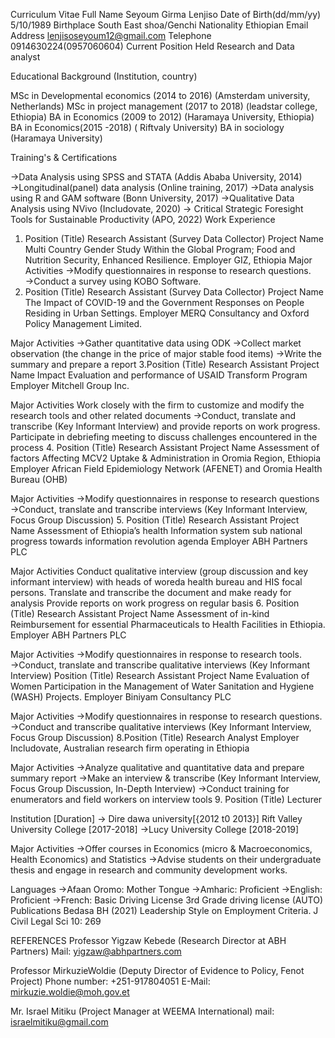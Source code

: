 Curriculum Vitae
Full Name
Seyoum Girma Lenjiso
Date of Birth(dd/mm/yy)
5/10/1989
Birthplace
South East shoa/Genchi
Nationality
Ethiopian
Email Address
lenjisoseyoum12@gmail.com
Telephone
0914630224(0957060604)
Current Position Held
Research and Data analyst

Educational
Background
(Institution, country)


MSc in Developmental economics (2014 to 2016)
(Amsterdam university, Netherlands)
MSc in project management (2017 to 2018)
               (leadstar college, Ethiopia)
BA in Economics (2009 to 2012)
                (Haramaya University, Ethiopia)
BA in Economics(2015 -2018)
    ( Riftvaly University)
BA in sociology 
    (Haramaya University)

Training's &
Certifications


→Data Analysis using SPSS and STATA (Addis Ababa University, 2014)
→Longitudinal(panel) data analysis (Online training, 2017)
→Data analysis using R and GAM software (Bonn University, 2017)
→Qualitative Data Analysis using NVivo (Includovate, 2020)
→ Critical Strategic Foresight Tools for Sustainable Productivity (APO, 2022)
 Work Experience
1. Position (Title)
Research Assistant (Survey Data Collector)
Project Name
Multi Country Gender Study Within the Global Program; Food and Nutrition Security, Enhanced Resilience.
Employer
GIZ, Ethiopia 
Major Activities
→Modify questionnaires in response to research questions.
→Conduct a survey using KOBO Software.
2. Position (Title)
Research Assistant (Survey Data Collector)
Project Name
The Impact of COVID-19 and the Government Responses on People Residing in Urban Settings.
Employer
MERQ Consultancy and Oxford Policy Management Limited.

Major Activities
→Gather quantitative data using ODK
→Collect market observation (the change in the price of major stable food items)
→Write the summary and prepare a report
3.Position (Title)
Research Assistant 
Project Name
Impact Evaluation and performance of USAID Transform Program
Employer
Mitchell Group Inc.

Major Activities
Work closely with the firm to customize and modify the research tools and other related documents
→Conduct, translate and transcribe (Key Informant Interview) and provide reports on work progress. 
Participate in debriefing meeting to discuss challenges encountered in the process
4. Position (Title)
Research Assistant 
Project Name
Assessment of factors Affecting MCV2 Uptake & Administration in Oromia Region, Ethiopia
Employer
African Field Epidemiology Network (AFENET) and Oromia Health Bureau (OHB)

Major Activities
→Modify questionnaires in response to research questions
→Conduct, translate and transcribe interviews (Key Informant Interview, Focus Group Discussion)
5. Position (Title)
Research Assistant 
Project Name
Assessment of Ethiopia’s health Information system sub national progress towards information revolution agenda
Employer
ABH Partners PLC 

Major Activities
Conduct qualitative interview (group discussion and key informant interview) with heads of woreda health bureau and HIS focal persons.
Translate and transcribe the document and make ready for analysis
Provide reports on work progress on regular basis
6. Position (Title)
Research Assistant 
Project Name
Assessment of in-kind Reimbursement for essential Pharmaceuticals to Health Facilities in Ethiopia.
Employer
ABH Partners PLC

Major Activities
→Modify questionnaires in response to research tools.
→Conduct, translate and transcribe qualitative interviews (Key Informant Interview)
Position (Title)
Research Assistant 
Project Name
Evaluation of Women Participation in the Management of Water Sanitation and Hygiene (WASH) Projects.
Employer
Biniyam Consultancy PLC

Major Activities
→Modify questionnaires in response to research questions.
→Conduct and transcribe qualitative interviews (Key Informant Interview, Focus Group Discussion)
8.Position (Title)
Research Analyst 
Employer
Includovate, Australian research firm operating in Ethiopia 

Major Activities
→Analyze qualitative and quantitative data and prepare summary report
→Make an interview & transcribe (Key Informant Interview, Focus Group Discussion, In-Depth Interview)
→Conduct training for enumerators and field workers on interview tools
9. Position (Title)
Lecturer 

Institution [Duration]
    → Dire dawa university[{2012 t0 2013}]
Rift Valley University College [2017-2018]
→Lucy University College [2018-2019]	

Major Activities
→Offer courses in Economics (micro & Macroeconomics, Health Economics) and Statistics
→Advise students on their undergraduate thesis and engage in research and community development works.

Languages
→Afaan Oromo: Mother Tongue
→Amharic: Proficient
→English: Proficient
→French: Basic
Driving License
3rd Grade driving license (AUTO)
Publications
Bedasa BH (2021) Leadership Style on Employment Criteria. J Civil Legal Sci 10: 269

REFERENCES
Professor Yigzaw Kebede (Research Director at ABH Partners)
Mail: yigzaw@abhpartners.com

Professor MirkuzieWoldie (Deputy Director of Evidence to Policy, Fenot Project)
Phone number: +251-917804051
E-Mail: mirkuzie.woldie@moh.gov.et

Mr. Israel Mitiku (Project Manager at WEEMA International)
mail: israelmitiku@gmail.com


